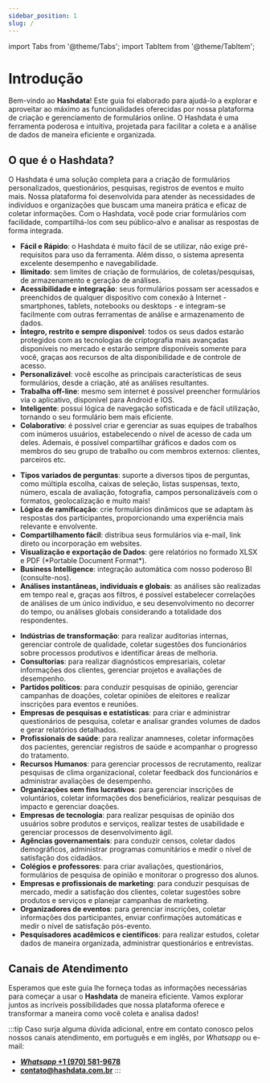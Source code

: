 ```yaml
---
sidebar_position: 1
slug: /
---
```


import Tabs from '@theme/Tabs';
import TabItem from '@theme/TabItem';

# Introdução

Bem-vindo ao **Hashdata**! Este guia foi elaborado para ajudá-lo a explorar e aproveitar ao máximo as funcionalidades
oferecidas por nossa plataforma de criação e gerenciamento de formulários online. O Hashdata é uma ferramenta poderosa e
intuitiva, projetada para facilitar a coleta e a análise de dados de maneira eficiente e organizada.

## O que é o Hashdata?

O Hashdata é uma solução completa para a criação de formulários personalizados, questionários, pesquisas, registros de
eventos e muito mais. Nossa plataforma foi desenvolvida para atender às necessidades de indivíduos e organizações que
buscam uma maneira prática e eficaz de coletar informações. Com o Hashdata, você pode criar formulários com facilidade,
compartilhá-los com seu público-alvo e analisar as respostas de forma integrada.

<Tabs>
  <TabItem value="features" label="Características" default>
<ul>
    <li><strong>Fácil e Rápido</strong>: o Hashdata é muito fácil de se utilizar, não exige pré-requisitos para uso da ferramenta. Além disso, o sistema apresenta excelente desempenho e navegabilidade.</li>
    <li><strong>Ilimitado</strong>: sem limites de criação de formulários, de coletas/pesquisas, de armazenamento e geração de análises.</li>
    <li><strong>Acessibilidade e integração</strong>: seus formulários possam ser acessados e preenchidos de qualquer dispositivo com conexão à Internet - smartphones, tablets, notebooks ou desktops - e integram-se facilmente com outras ferramentas de análise e armazenamento de dados.</li>
    <li><strong>Íntegro, restrito e sempre disponível</strong>: todos os seus dados estarão protegidos com as tecnologias de criptografia mais avançadas disponíveis no mercado e estarão sempre disponíveis somente para você, graças aos recursos de alta disponibilidade e de controle de acesso.</li>
    <li><strong>Personalizável</strong>: você escolhe as principais características de seus formulários, desde a criação, até as análises resultantes.</li>
    <li><strong>Trabalha off-line</strong>: mesmo sem internet é possível preencher formulários via o aplicativo, disponível para Android e IOS.</li>
    <li><strong>Inteligente</strong>: possui lógica de navegação sofisticada e de fácil utilização, tornando o seu formulário bem mais eficiente.</li>
    <li><strong>Colaborativo</strong>: é possível criar e gerenciar as suas equipes de trabalhos com inúmeros usuários, estabelecendo o nível de acesso de cada um deles. Ademais, é possível compartilhar gráficos e dados com os membros do seu grupo de trabalho ou com membros externos: clientes, parceiros etc.</li>
</ul>
  </TabItem>
  <TabItem value="key-features" label="Principais Funcionalidades">
<ul>
    <li><strong>Tipos variados de perguntas</strong>: suporte a diversos tipos de perguntas, como múltipla escolha, caixas de seleção, listas suspensas, texto, número, escala de avaliação, fotografia, campos personalizáveis com o formatos, geolocalização e muito mais!</li>
    <li><strong>Lógica de ramificação</strong>: crie formulários dinâmicos que se adaptam às respostas dos participantes, proporcionando uma experiência mais relevante e envolvente.</li>
    <li><strong>Compartilhamento fácil</strong>: distribua seus formulários via e-mail, link direto ou incorporação em websites.</li>
    <li><strong>Visualização e exportação de Dados</strong>: gere relatórios no formado XLSX e PDF (*Portable Document Format*).</li>
    <li><strong>Business Intelligence</strong>: integração automática com nosso poderoso BI (consulte-nos).</li>
    <li><strong>Análises instantâneas, individuais e globais</strong>: as análises são realizadas em tempo real e, graças aos filtros, é possível estabelecer correlações de análises de um único indivíduo, e seu desenvolvimento no decorrer do tempo, ou análises globais considerando a totalidade dos respondentes.</li>
</ul>
  </TabItem>
  <TabItem value="who-should-use-hashdata" label="Quem deve usar o Hashdata?">
<ul>
    <li><strong>Indústrias de transformação</strong>: para realizar auditorias internas, gerenciar controle de qualidade, coletar sugestões dos funcionários sobre processos produtivos e identificar áreas de melhoria.</li>
    <li><strong>Consultorias</strong>: para realizar diagnósticos empresariais, coletar informações dos clientes, gerenciar projetos e avaliações de desempenho.</li>
    <li><strong>Partidos políticos</strong>: para conduzir pesquisas de opinião, gerenciar campanhas de doações, coletar opiniões de eleitores e realizar inscrições para eventos e reuniões.</li>
    <li><strong>Empresas de pesquisas e estatísticas</strong>: para criar e administrar questionários de pesquisa, coletar e analisar grandes volumes de dados e gerar relatórios detalhados.</li>
    <li><strong>Profissionais de saúde</strong>: para realizar anamneses, coletar informações dos pacientes, gerenciar registros de saúde e acompanhar o progresso do tratamento.</li>
    <li><strong>Recursos Humanos</strong>: para gerenciar processos de recrutamento, realizar pesquisas de clima organizacional, coletar feedback dos funcionários e administrar avaliações de desempenho.</li>
    <li><strong>Organizações sem fins lucrativos</strong>: para gerenciar inscrições de voluntários, coletar informações dos beneficiários, realizar pesquisas de impacto e gerenciar doações.</li>
    <li><strong>Empresas de tecnologia</strong>: para realizar pesquisas de opinião dos usuários sobre produtos e serviços, realizar testes de usabilidade e gerenciar processos de desenvolvimento ágil.</li>
    <li><strong>Agências governamentais</strong>: para conduzir censos, coletar dados demográficos, administrar programas comunitários e medir o nível de satisfação dos cidadãos.</li>
    <li><strong>Colégios e professores</strong>: para criar avaliações, questionários, formulários de pesquisa de opinião e monitorar o progresso dos alunos.</li>
    <li><strong>Empresas e profissionais de marketing</strong>: para conduzir pesquisas de mercado, medir a satisfação dos clientes, coletar sugestões sobre produtos e serviços e planejar campanhas de marketing.</li>
    <li><strong>Organizadores de eventos</strong>: para gerenciar inscrições, coletar informações dos participantes, enviar confirmações automáticas e medir o nível de satisfação pós-evento.</li>
    <li><strong>Pesquisadores acadêmicos e científicos</strong>: para realizar estudos, coletar dados de maneira organizada, administrar questionários e entrevistas.</li>
</ul>
  </TabItem>
</Tabs>

## Canais de Atendimento

Esperamos que este guia lhe forneça todas as informações necessárias para começar a usar o **Hashdata** de maneira
eficiente. Vamos explorar juntos as incríveis possibilidades que nossa plataforma oferece e transformar a maneira como
você coleta e analisa dados!

:::tip
Caso surja alguma dúvida adicional, entre em contato conosco pelos nossos canais atendimento, em português e em
inglês, por _Whatsapp_ ou e-mail:

- [**_Whatsapp_ +1 (970) 581-9678**](https://wa.me/19705819678)
- [**contato@hashdata.com.br**](mailto:contato@hashdata.com.br)
  :::
